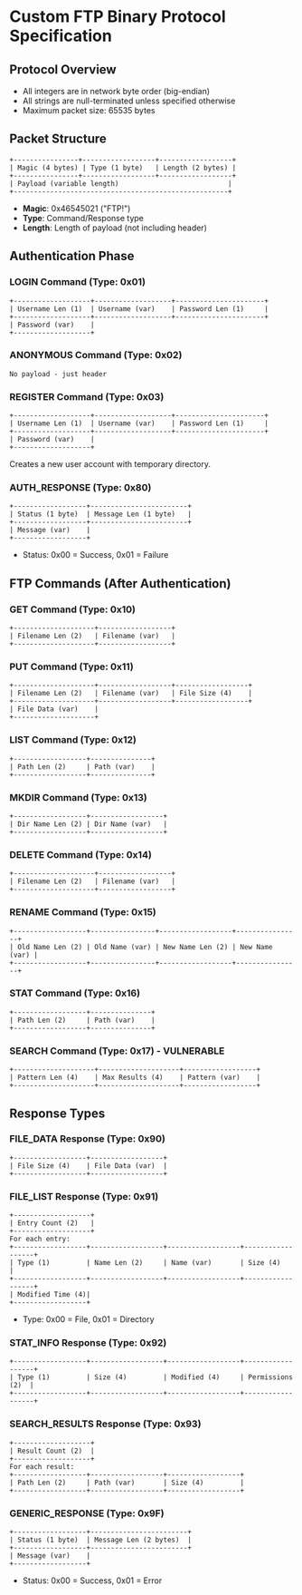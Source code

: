 # Custom FTP Binary Protocol Specification

## Protocol Overview
- All integers are in network byte order (big-endian)
- All strings are null-terminated unless specified otherwise
- Maximum packet size: 65535 bytes

## Packet Structure
```
+----------------+------------------+------------------+
| Magic (4 bytes) | Type (1 byte)   | Length (2 bytes) |
+----------------+------------------+------------------+
| Payload (variable length)                           |
+-----------------------------------------------------+
```

- **Magic**: 0x46545021 ("FTP!")
- **Type**: Command/Response type
- **Length**: Length of payload (not including header)

## Authentication Phase

### LOGIN Command (Type: 0x01)
```
+-------------------+-------------------+----------------------+
| Username Len (1)  | Username (var)    | Password Len (1)     |
+-------------------+-------------------+----------------------+
| Password (var)    |
+-------------------+
```

### ANONYMOUS Command (Type: 0x02)
```
No payload - just header
```

### REGISTER Command (Type: 0x03)
```
+-------------------+-------------------+----------------------+
| Username Len (1)  | Username (var)    | Password Len (1)     |
+-------------------+-------------------+----------------------+
| Password (var)    |
+-------------------+
```
Creates a new user account with temporary directory.

### AUTH_RESPONSE (Type: 0x80)
```
+------------------+------------------------+
| Status (1 byte)  | Message Len (1 byte)   |
+------------------+------------------------+
| Message (var)    |
+------------------+
```
- Status: 0x00 = Success, 0x01 = Failure

## FTP Commands (After Authentication)

### GET Command (Type: 0x10)
```
+--------------------+------------------+
| Filename Len (2)   | Filename (var)   |
+--------------------+------------------+
```

### PUT Command (Type: 0x11)
```
+--------------------+------------------+------------------+
| Filename Len (2)   | Filename (var)   | File Size (4)    |
+--------------------+------------------+------------------+
| File Data (var)    |
+--------------------+
```

### LIST Command (Type: 0x12)
```
+------------------+---------------+
| Path Len (2)     | Path (var)    |
+------------------+---------------+
```

### MKDIR Command (Type: 0x13)
```
+------------------+------------------+
| Dir Name Len (2) | Dir Name (var)   |
+------------------+------------------+
```

### DELETE Command (Type: 0x14)
```
+--------------------+------------------+
| Filename Len (2)   | Filename (var)   |
+--------------------+------------------+
```

### RENAME Command (Type: 0x15)
```
+------------------+----------------+------------------+----------------+
| Old Name Len (2) | Old Name (var) | New Name Len (2) | New Name (var) |
+------------------+----------------+------------------+----------------+
```

### STAT Command (Type: 0x16)
```
+------------------+---------------+
| Path Len (2)     | Path (var)    |
+------------------+---------------+
```

### SEARCH Command (Type: 0x17) - VULNERABLE
```
+--------------------+--------------------+------------------+
| Pattern Len (4)    | Max Results (4)    | Pattern (var)    |
+--------------------+--------------------+------------------+
```

## Response Types

### FILE_DATA Response (Type: 0x90)
```
+------------------+------------------+
| File Size (4)    | File Data (var)  |
+------------------+------------------+
```

### FILE_LIST Response (Type: 0x91)
```
+-------------------+
| Entry Count (2)   |
+-------------------+
For each entry:
+------------------+------------------+------------------+------------------+
| Type (1)         | Name Len (2)     | Name (var)       | Size (4)         |
+------------------+------------------+------------------+------------------+
| Modified Time (4)|
+------------------+
```
- Type: 0x00 = File, 0x01 = Directory

### STAT_INFO Response (Type: 0x92)
```
+------------------+------------------+------------------+------------------+
| Type (1)         | Size (4)         | Modified (4)     | Permissions (2)  |
+------------------+------------------+------------------+------------------+
```

### SEARCH_RESULTS Response (Type: 0x93)
```
+-------------------+
| Result Count (2)  |
+-------------------+
For each result:
+------------------+------------------+------------------+
| Path Len (2)     | Path (var)       | Size (4)         |
+------------------+------------------+------------------+
```

### GENERIC_RESPONSE (Type: 0x9F)
```
+------------------+------------------------+
| Status (1 byte)  | Message Len (2 bytes)  |
+------------------+------------------------+
| Message (var)    |
+------------------+
```
- Status: 0x00 = Success, 0x01 = Error
